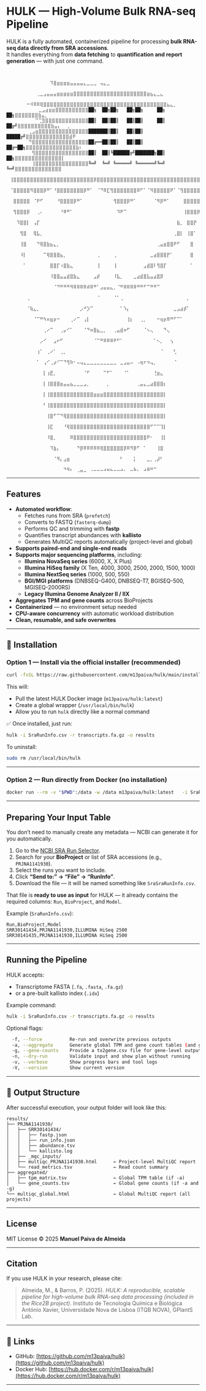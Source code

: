 # HULK — High-Volume Bulk RNA-seq Pipeline

HULK is a fully automated, containerized pipeline for processing **bulk RNA-seq data directly from SRA accessions**.  
It handles everything from **data fetching** to **quantification and report generation** — with just one command.

```

                    ⠀⠀⠀⠀⠀⠀⠀⠀⠀⠀⠀⠀⠀⠹⣿⣶⣶⣶⣶⣤⣤⣤⣤⣄⣀⣀⣀⠀⢤⣄⣀⠀⠀⠀⠀⠀⠀⠀⠀⠀⠀⠀⠀⠀⠀⠀⠀⠀⠀⠀⠀
        ⠀⠀⠀⠀⠀⠀⠀⠀⠀⢀⣀⣠⣤⣤⣤⣶⣶⣶⣶⣶⣿⣿⣿⣿⣿⣿⣿⣿⣿⣿⣿⣿⣿⣿⣿⣿⣿⣿⣿⣿⣿⣿⣶⣦⣄⣀⣄⠀⠀⠀⠀⠀⠀⠀⠀⠀⠀⠀⠀⠀
        ⠀⠀⠀⠀⠀⠀⠒⠺⠿⠿⢿⣿⣿⣿⣿⣿⣿⣿⣿⣿⣿⣿⣿⣿⣿⣿⣿⣿⣿⣿⣿⣿⣿⣿⣿⣿⣿⣿⣿⣿⣿⣿⣿⣿⣿⣿⣿⣿⣦⣄⡀⠀⠀⠀⠀⠀⠀⠀⠀⠀
        ⠀⠀⠀⣀⣠⣴⣶⣶⣿⣿⣿⣿⣿⣿⣿⣿⣿⣿██╗  ██╗██╗   ██╗██╗     ██╗  ██╗⣿⣿⣿⣿⣿⣿⣿⣷⣤⡀⠀⠀⠀⠀⠀⠀
        ⠀⠀⠉⢉⣻⣿⣿⣿⣿⣿⣿⣿⣿⣿⣿⣿⣿⣿██║  ██║██║   ██║██║     ██║ ██╔╝⣿⣿⣿⣿⣿⣿⣿⣿⣿⣿⣷⣤⡄⠀⠀⡀
        ⢀⣠⣶⣿⣿⣿⣿⣿⣿⣿⣿⣿⣿⣿⣿⣿⣿⣿███████║██║   ██║██║     █████╔╝⣿⣿⣿⣿⣿⣿⣿⣿⣿⣿⣿⣿⣿⣾⠟⠀
        ⠙⣿⣿⣿⣿⣿⣿⣿⣿⣿⣿⣿⣿⣿⣿⣿⣿⣿██╔══██║██║   ██║██║     ██╔═██╗⣿⣿⣿⣿⣿⣿⣿⣿⣿⣿⣿⣿⣿⣿⣿⣷⠆
        ⠀⢻⣿⣿⣿⣿⣿⣿⣿⣿⣿⣿⣿⣿⣿⣿⣿⣿██║  ██║╚██████╔╝███████╗██║  ██╗⣿⣿⣿⣿⣿⣿⣿⣿⣿⣿⣿⣿⣿⣿⡇⠀
        ⠀⢸⣿⣿⣿⣿⣿⣿⣿⣿⣿⣿⣿⣿⣿⣿⣿⣿╚═╝  ╚═╝ ╚═════╝ ╚══════╝╚═╝  ╚═╝⣿⣿⣿⣿⣿⣿⣿⣿⣿⣿⣿⣿⣿⣿⠀
        ⠀⢸⣿⣿⣿⣿⣿⣿⣿⣿⣿⣿⣿⣿⣿⣿⣿⣿⣿⣿⣿⣿⣿⣿⣿⣿⡿⣿⣿⣿⣿⣿⣿⣿⣿⣿⣿⣿⣿⣿⣿⣿⣿⣿⣿⣿⣿⣿⣿⣿⣿⣿⣿⣿⣿⣿⣿⣿⡇⠀
        ⠀⠈⣿⣿⣿⣿⣿⠻⣿⣿⣿⡿⠛⠁⠘⣿⣿⣿⣿⣿⣿⣿⣿⡿⠛⠁⠀⠈⠙⠿⣏⢻⣿⣿⣿⣿⣿⣿⣿⠿⠋⠁⠈⠻⣿⣿⣿⣿⣿⠟⠁⠈⢻⣿⣿⣿⣿⣿⡇⠀
        ⠀⠀⣿⣿⣿⣿⣿⠀⠈⠟⠋⠀⠀⠀⠀⠘⣿⣿⣿⣿⡿⠛⠁⠀⠀⠀⠀⠀⠀⠀⠀⠀⢻⣿⣿⣿⡿⠛⠁⠀⠀⠀⠀⠀⠈⠻⡿⠛⠁⠀⠀⠀⠀⣿⣿⣿⣿⣿⡇⠀
        ⠀⠀⢻⣿⣿⣿⡿⠀⠀⢀⠄⠀⠀⠀⠀⠀⠘⠿⠛⠁⠀⠀⠀⠀⠀⠀⠀⠀⠀⠀⠀⠀⠀⠹⠟⠉⠀⠀⠀⠀⠀⠀⠀⠀⠀⠀⠀⠀⠀⠀⠀⠀⠀⢸⣿⣿⣿⡿⠁⠀
        ⠀⠀⠀⠹⣿⣿⡇⠀⢠⡏⠀⠀⠀⠀⠀⠀⠀⠀⠀⠀⠀⠀⠀⠀⠀⠀⠀⠀⠀⠀⠀⠀⠀⠀⠀⠀⠀⠀⠀⠀⠀⠀⠀⠀⠀⠀⠀⠀⠀⠀⠀⣷⡀⠀⣿⣿⡟⠀⠀⠀
        ⠀⠀⠀⠀⢻⣿⠀⠀⢿⣧⡀⠀⠀⠀⠀⠀⠀⠀⠀⠀⠀⠀⠀⠀⠀⠀⠀⠀⠀⠀⠀⠀⠀⠀⠀⠀⠀⠀⠀⠀⠀⠀⠀⠀⠀⠀⠀⠀⠀⠀⢀⣿⡇⠀⢸⣿⠁⠀⠀⠀
        ⠀⠀⠀⠀⢸⣿⠀⠀⠀⠙⢿⣿⣷⣦⣄⡀⠀⠀⠀⠀⠀⠀⠀⠀⠀⠀⠀⠀⠀⠀⠀⠀⠀⠀⠀⠀⠀⠀⠀⠀⠀⠀⠀⠀⠀⢀⣤⣶⣿⣿⠟⠋⠀⠀⠀⣿⠀⠀⠀⠀
        ⠀⠀⠀⠀⠸⡇⠀⠀⠀⠀⠀⠉⢿⣿⣿⣿⣦⡀⠀⠀⠀⠀⠀⠀⠀⠀⠀⢀⠀⠀⠀⠀⢀⠀⠀⠀⠀⠀⠀⠀⠀⠀⠀⣀⣴⣿⣿⣿⡟⠁⠀⠀⠀⠀⠀⣿⠀⠀⠀⠀
        ⠀⠀⠀⠀⠀⠁⠀⠀⠀⠀⠀⠀⠀⣿⣿⡏⠰⣿⣷⣄⠀⠀⠀⠀⠀⠀⠀⢸⠀⠀⠀⠀⢸⠀⠀⠀⠀⠀⠀⠀⠀⣠⣾⣿⠇⢻⣿⡏⠀⠀⠀⠀⠀⠀⠀⠁⠀⠀⠀⠀
        ⠀⠀⠀⠀⠀⠀⠀⠀⠀⠀⠀⠀⠀⠸⣿⣿⣤⣤⣾⣿⣷⣄⠀⠀⠀⠀⣠⡾⠀⠀⠀⠀⠸⣧⡀⠀⠀⠀⣀⣴⣾⣿⣧⣤⣴⣿⡿⠀⠀⠀⠀⠀⠀⠀⠀⠀⠀⠀⠀⠀
        ⠀⠀⠀⠀⠀⠀⠀⠀⠀⠀⠀⠀⠀⠀⠈⠙⠛⠛⠛⠻⠿⠿⠿⠿⠾⠿⠛⠁⣠⣤⣤⣄⡀⠈⠛⠿⠿⠿⠿⠛⠛⠋⠉⠛⠛⠉⠀⠀⠀⠀⠀⠀⠀⠀⠀⠀⠀⠀⠀⠀
        ⠀⠀⠀⠀⠀⠀⢀⠀⠀⠀⠀⠀⠀⠀⠀⠀⠀⠀⠀⠀⠀⠀⠀⠀⠀⠀⠀⠈⠀⠀⠀⠀⠈⠁⢀⠀⠀⠀⠀⠀⠀⠀⠀⠀⠀⠀⠀⠀⠀⠀⠀⠀⠀⠀⡀⠀⠀⠀⠀⠀
        ⠀⠀⠀⠀⠀⠀⠈⢷⣄⡀⠀⠀⠀⠀⠀⠀⠀⠀⠀⠀⠀⠀⡠⠚⡱⠉⠀⠀⠀⠀⠀⠀⠀⠀⠁⠱⡄⠀⠀⠀⠀⠀⠀⠀⠀⠀⠀⠀⠀⠀⣀⣠⣴⡾⠁⠀⠀⠀⠀⠀
        ⠀⠀⠀⠀⠀⠀⠀⠀⠈⠉⠛⠳⠶⣶⡶⠒⠀⠀⠀⢀⠔⠉⠀⢠⡇⠀⠀⠀⠀⠀⠀⠀⠀⠀⠀⠀⢸⡆⠀⠀⢀⡀⠀⠀⠀⠒⢶⡶⠿⠛⠋⠉⠁⠀⠀⠀⠀⠀⠀⠀
        ⠀⠀⠀⠀⠀⠀⠀⠀⠀⠀⠀⢀⠔⠉⠀⠀⢀⡤⠊⠁⠀⠀⠀⠈⠙⠶⣿⣦⣀⡀⠀⠀⢀⣤⣾⠶⠋⠀⠀⠀⠀⠈⠢⢄⠀⠀⠀⠙⢄⠀⠀⠀⠀⠀⠀⠀⠀⠀⠀⠀
        ⠀⠀⠀⠀⠀⠀⠀⠀⠀⠀⡠⠊⠀⠀⣠⠖⠋⠀⠀⠀⠀⠀⠀⠀⠀⠀⠈⠉⠛⠿⠿⠿⠟⠋⠁⠀⠀⠀⠀⠀⠀⠀⠀⠀⠁⠢⡀⠀⠀⢢⠀⠀⠀⠀⠀⠀⠀⠀⠀⠀
        ⠀⠀⠀⠀⠀⠀⠀⠀⠀⢰⠁⠀⢀⠔⠁⠀⢀⡀⠀⠀⠀⠀⠀⠀⠀⠀⠀⠀⠀⠀⠀⠀⠀⠀⠀⠀⠀⠀⠀⠀⠀⠀⠀⠀⠀⠀⠈⠀⠀⠀⢃⠀⠀⠀⠀⠀⠀⠀⠀⠀
        ⠀⠀⠀⠀⠀⠀⠀⠀⠀⠁⠀⢠⠊⢀⡴⠊⠉⠙⢻⠷⠂⠤⢤⣄⣀⣀⣀⣀⣀⣀⣀⣀⣀⠀⣀⣠⣤⠤⠀⠠⢶⠖⠲⢤⡀⠀⠀⠀⠀⠀⠈⠀⠀⠀⠀⠀⠀⠀⠀⠀
        ⠀⠀⠀⠀⠀⠀⠀⠀⠀⠀⠀⡇⢰⣟⡀⠀⠀⠀⠀⠀⠀⠀⠀⠈⠋⠀⠀⠀⠀⠉⠋⠁⠀⠀⠀⠈⠁⠀⠀⠀⠀⠀⠀⠀⢘⣶⣄⠀⠀⠀⠀⠀⠀⠀⠀⠀⠀⠀⠀⠀
        ⠀⠀⠀⠀⠀⠀⠀⠀⠀⠀⠀⡇⢸⣿⣿⣿⣶⣤⣤⣦⣀⣀⣀⣠⡀⠀⠀⠀⠀⠀⡀⠀⠀⠀⠀⠀⠀⠀⠀⢀⣤⣄⣀⣴⣿⣿⣿⡆⠀⠀⠀⠀⠀⠀⠀⠀⠀⠀⠀⠀
        ⠀⠀⠀⠀⠀⠀⠀⠀⠀⠀⠀⡇⢸⣿⣿⣿⣿⣿⣿⣿⣿⣿⣿⣿⣿⣿⣶⣶⣶⣿⣿⣿⣿⣿⣿⣿⣿⣿⣿⣿⣿⣿⣿⣿⣿⣿⣿⡇⠀⠀⠀⠀⠀⠀⠀⠀⠀⠀⠀⠀
        ⠀⠀⠀⠀⠀⠀⠀⠀⠀⠀⠀⠃⢸⣿⣿⣿⣿⣿⣿⣿⣿⣿⣿⣿⣿⣿⣿⣿⣿⣿⣿⣿⣿⣿⣿⣿⣿⣿⣿⣿⣿⣿⣿⣿⣿⣿⣿⡇⠀⠀⠀⠀⠀⠀⠀⠀⠀⠀⠀⠀
        ⠀⠀⠀⠀⠀⠀⠀⠀⠀⠀⠀⠀⢸⣿⠋⠉⠙⢿⣿⣿⣿⣿⣿⣿⣿⣿⣿⣿⣿⣿⣿⣿⣿⣿⣿⣿⣿⣿⣿⣿⣿⣿⣿⣿⣿⣿⣿⡇⠀⠀⠀⠀⠀⠀⠀⠀⠀⠀⠀⠀
        ⠀⠀⠀⠀⠀⠀⠀⠀⠀⠀⠀⠀⢸⣏⠀⠀⠀⠘⢿⣿⣿⣿⣿⣿⣿⣿⣿⣿⣿⣿⣿⣿⣿⣿⣿⣿⣿⣿⣿⣿⣿⣿⣿⠋⠉⠉⢹⡇⠀⠀⠀⠀⠀⠀⠀⠀⠀⠀⠀⠀
        ⠀⠀⠀⠀⠀⠀⠀⠀⠀⠀⠀⠀⠸⣿⡀⠀⠀⠀⠀⠿⣿⣿⣿⣿⣿⣿⣿⣿⣿⣿⣿⣿⣿⣿⣿⣿⣿⣿⣿⣿⣿⣿⠟⠂⠀⠀⢸⡇⠀⠀⠀⠀⠀⠀⠀⠀⠀⠀⠀⠀
        ⠀⠀⠀⠀⠀⠀⠀⠀⠀⠀⠀⠀⠀⠹⣷⡄⠀⠀⠀⠀⠀⠙⡿⠿⠿⠿⠿⠿⢿⣿⣿⣿⣿⣿⣿⡿⠿⠻⡿⠋⠀⠁⠀⠀⠀⢸⣿⠀⠀⠀⠀⠀⠀⠀⠀⠀⠀⠀⠀⠀
        ⠀⠀⠀⠀⠀⠀⠀⠀⠀⠀⠀⠀⠀⠀⠈⠻⡄⣠⣶⠀⠀⠀⠀⠀⠀⠀⠀⠀⠀⠀⠀⠀⠀⠀⠃⠀⠀⠀⡅⠀⠀⠀⣀⡀⢀⡼⠃⠀⠀⠀⠀⠀⠀⠀⠀⠀⠀⠀⠀⠀
        ⠀⠀⠀⠀⠀⠀⠀⠀⠀⠀⠀⠀⠀⠀⠀⠀⠀⠙⠻⠆⠀⢀⣤⣀⠀⠠⠤⠤⠤⠴⠶⠦⠤⠤⠴⠄⠀⠤⠷⠄⠀⠴⠿⠛⠉⠀⠀⠀⠀⠀⠀⠀⠀⠀⠀⠀⠀⠀⠀
```

---

## Features

- **Automated workflow**:
  - Fetches runs from SRA (`prefetch`)
  - Converts to FASTQ (`fasterq-dump`)
  - Performs QC and trimming with **fastp**
  - Quantifies transcript abundances with **kallisto**
  - Generates MultiQC reports automatically (project-level and global)
- **Supports paired-end and single-end reads**
- **Supports major sequencing platforms**, including:
  - **Illumina NovaSeq series** (6000, X, X Plus)
  - **Illumina HiSeq family** (X Ten, 4000, 3000, 2500, 2000, 1500, 1000)
  - **Illumina NextSeq series** (1000, 500, 550)
  - **BGI/MGI platforms** (DNBSEQ-G400, DNBSEQ-T7, BGISEQ-500, MGISEQ-2000RS)
  - **Legacy Illumina Genome Analyzer II / IIX**
- **Aggregates TPM and gene counts** across BioProjects
- **Containerized** — no environment setup needed
- **CPU-aware concurrency** with automatic workload distribution
- **Clean, resumable, and safe overwrites**

---

## 🧰 Installation

### Option 1 — Install via the official installer (recommended)
```bash
curl -fsSL https://raw.githubusercontent.com/m13paiva/hulk/main/install_hulk.sh | bash
```

This will:
- Pull the latest HULK Docker image (`m13paiva/hulk:latest`)
- Create a global wrapper (`/usr/local/bin/hulk`)
- Allow you to run `hulk` directly like a normal command

✅ Once installed, just run:
```bash
hulk -i SraRunInfo.csv -r transcripts.fa.gz -o results
```

To uninstall:
```bash
sudo rm /usr/local/bin/hulk
```

---

### Option 2 — Run directly from Docker (no installation)
```bash
docker run --rm -v "$PWD":/data -w /data m13paiva/hulk:latest   -i SraRunInfo.csv -r transcripts.fa.gz -o results
```

---

## Preparing Your Input Table

You don’t need to manually create any metadata — NCBI can generate it for you automatically.

1. Go to the [NCBI SRA Run Selector](https://www.ncbi.nlm.nih.gov/Traces/study/).  
2. Search for your **BioProject** or list of SRA accessions (e.g., `PRJNA1141930`).
3. Select the runs you want to include.
4. Click **“Send to:” → “File” → “RunInfo”**.
5. Download the file — it will be named something like `SraSraRunInfo.csv`.  

That file is **ready to use as input** for HULK — it already contains the required columns:
`Run`, `BioProject`, and `Model`.

Example (`SraRunInfo.csv`):
```csv
Run,BioProject,Model
SRR30141434,PRJNA1141930,ILLUMINA HiSeq 2500
SRR30141435,PRJNA1141930,ILLUMINA HiSeq 2500
```

---

## Running the Pipeline

HULK accepts:
- Transcriptome FASTA (`.fa`, `.fasta`, `.fa.gz`)
- or a pre-built kallisto index (`.idx`)

Example command:
```bash
hulk -i SraRunInfo.csv -r transcripts.fa.gz -o results
```

Optional flags:
```bash
  -f, --force          Re-run and overwrite previous outputs
  -a, --aggregate      Generate global TPM and gene count tables (and global gene counts if enabled)
  -g, --gene-counts    Provide a tx2gene.csv file for gene-level output
  -n, --dry-run        Validate input and show plan without running
  -v, --verbose        Show progress bars and tool logs
  -V, --version        Show current version
```

---

## 📂 Output Structure

After successful execution, your output folder will look like this:

```
results/
├── PRJNA1141930/
│   ├── SRR30141434/
│   │   ├── fastp.json
│   │   ├── run_info.json
│   │   ├── abundance.tsv
│   │   └── kallisto.log
│   ├── _mqc_inputs/
│   ├── multiqc_PRJNA1141930.html      ← Project-level MultiQC report
│   └── read_metrics.tsv               ← Read count summary
├── aggregated/
│   ├── tpm_matrix.tsv                 ← Global TPM table (if -a)
│   └── gene_counts.tsv                ← Global gene counts (if -a and -g)
└── multiqc_global.html                ← Global MultiQC report (all projects)
```

---

## License

MIT License © 2025 **Manuel Paiva de Almeida**

---

## Citation

If you use HULK in your research, please cite:
>Almeida, M., & Barros, P. (2025). *HULK: A reproducible, scalable pipeline for high-volume bulk RNA-seq data processing (included in the Rice2B project)*. Instituto de Tecnologia Química e Biológica António Xavier, Universidade Nova de Lisboa (ITQB NOVA), GPlantS Lab.

---

## 🔗 Links

- GitHub: [https://github.com/m13paiva/hulk](https://github.com/m13paiva/hulk)  
- Docker Hub: [https://hub.docker.com/r/m13paiva/hulk](https://hub.docker.com/r/m13paiva/hulk)

---



